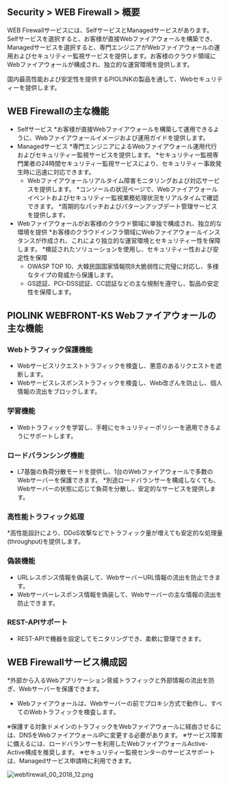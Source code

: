 ## Security > WEB Firewall > 概要

WEB Firewallサービスには、SelfサービスとManagedサービスがあります。Selfサービスを選択すると、お客様が直接Webファイアウォールを構築でき、Managedサービスを選択すると、専門エンジニアがWebファイアウォールの運用およびセキュリティー監視サービスを提供します。お客様のクラウド領域にWebファイアウォールが構成され、独立的な運営環境を提供します。 

国内最高性能および安定性を提供するPIOLINKの製品を通して、Webセキュリティーを提供します。

## WEB Firewallの主な機能

* Selfサービス
    *お客様が直接Webファイアウォールを構築して運用できるように、Webファイアウォールイメージおよび運用ガイドを提供します。
* Managedサービス
    *専門エンジニアによるWebファイアウォール運用代行およびセキュリティー監視サービスを提供します。
    *セキュリティー監視専門業者の24時間セキュリティー監視サービスにより、セキュリティー事故発生時に迅速に対応できます。
    * Webファイアウォールリアルタイム障害モニタリングおよび対応サービスを提供します。
    *コンソールの状況ページで、Webファイアウォールイベントおよびセキュリティー監視業務処理状況をリアルタイムで確認できます。
    *周期的なパッチおよびパターンアップデート管理サービスを提供します。
* Webファイアウォールがお客様のクラウド領域に単独で構成され、独立的な環境を提供
    *お客様のクラウドインフラ領域にWebファイアウォールインスタンスが作成され、これにより独立的な運営環境とセキュリティー性を保障します。
*検証されたソリューションを使用し、セキュリティー性および安定性を保障
    * OWASP TOP 10、大韓民国国家情報院8大脆弱性に完璧に対応し、多様なタイプの脅威から保護します。
    * GS認証、PCI-DSS認証、CC認証などの主な規制を遵守し、製品の安定性を保障します。

## PIOLINK WEBFRONT-KS Webファイアウォールの主な機能

### Webトラフィック保護機能

* Webサービスリクエストトラフィックを検査し、悪意のあるリクエストを遮断します。
* Webサービスレスポンストラフィックを検査し、Web改ざんを防止し、個人情報の流出をブロックします。

### 学習機能

* Webトラフィックを学習し、手軽にセキュリティーポリシーを適用できるようにサポートします。

### ロードバランシング機能

* L7基盤の負荷分散モードを提供し、1台のWebファイアウォールで多数のWebサーバーを保護できます。
*別途ロードバランサーを構成しなくても、Webサーバーの状態に応じて負荷を分散し、安定的なサービスを提供します。

### 高性能トラフィック処理

*高性能設計により、DDoS攻撃などでトラフィック量が増えても安定的な処理量(throughput)を提供します。

### 偽装機能

* URLレスポンス情報を偽装して、WebサーバーURL情報の流出を防止できます。
* Webサーバーレスポンス情報を偽装して、Webサーバーの主な情報の流出を防止できます。

### REST-APIサポート

* REST-APIで機器を設定してモニタリングでき、柔軟に管理できます。

## WEB Firewallサービス構成図

*外部から入るWebアプリケーション脅威トラフィックと外部情報の流出を防ぎ、Webサーバーを保護できます。
* Webファイアウォールは、Webサーバーの前でプロキシ方式で動作し、すべてのWebトラフィックを検査します。

※保護する対象ドメインのトラフィックをWebファイアウォールに経由させるには、DNSをWebファイアウォールIPに変更する必要があります。
※サービス障害に備えるには、ロードバランサーを利用したWebファイアウォールActive-Active構成を推奨します。
※セキュリティー監視センターのサービスサポートは、Managedサービス申請時に利用できます。

![webfirewall_00_2018_12.png](https://static.toastoven.net/prod_web_firewall/webfirewall_00_201903_en.png)
